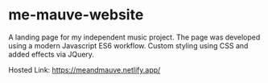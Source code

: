 # me-mauve-website

A landing page for my independent music project. The page was developed using a modern Javascript ES6 workflow. Custom styling using CSS and added effects via JQuery.

Hosted Link: https://meandmauve.netlify.app/
